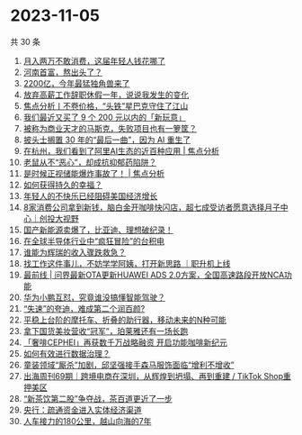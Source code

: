 # 2023-11-05

共 30 条

<!-- BEGIN 36KR -->
<!-- 最后更新时间 2023-11-05 00:05:53 +0800 -->
1. [月入两万不敢消费，这届年轻人钱花哪了](https://36kr.com/p/2502340713194884)
1. [河南首富，熬出头了？](https://36kr.com/p/2502515122038664)
1. [2200亿，今年最猛独角兽来了](https://36kr.com/p/2503461534246277)
1. [放弃高薪工作辞职休假一年，说说我发生的变化](https://36kr.com/p/2466862715754626)
1. [焦点分析丨不卷价格，“头铁”星巴克守住了江山](https://36kr.com/p/2502275077105543)
1. [我们最近又买了 9 个 200 元以内的「新玩意」](https://36kr.com/p/2503476504700801)
1. [被称为商业天才的马斯克，失败项目也有一箩筐？](https://36kr.com/p/2502156008710023)
1. [披头士搁置 30 年的“最后一曲”，因为 AI 重生了](https://36kr.com/p/2502512077629317)
1. [在杭州，我们看到了阿里AI生态的近百种应用 | 焦点分析](https://36kr.com/p/2502287054464392)
1. [老鼠从不“恶心”，却成抗抑郁药陷阱？](https://36kr.com/p/2502753107977609)
1. [是时候正视储能爆炸事故了！ | 焦点分析](https://36kr.com/p/2500816497436673)
1. [如何获得持久的幸福？](https://36kr.com/p/2492359421008002)
1. [年轻人的不快乐已经阻碍美国经济增长](https://36kr.com/p/2503458039211397)
1. [8家消费公司拿到新钱，脑白金开咖啡快闪店，超七成受访者愿意选择月子中心｜创投大视野](https://36kr.com/p/2503486081131909)
1. [国产新能源卖爆了，比亚迪、理想破纪录！](https://36kr.com/p/2502668039447938)
1. [在全球半导体行业中“疯狂冒险”的台积电](https://36kr.com/p/2502751937455492)
1. [谁能为辉瑞的收入骤跌救急？](https://36kr.com/p/2503218971288967)
1. [找工作这件事儿，不妨学学阿姨，打开新思路 ｜职升机上线](https://36kr.com/p/2502716349671299)
1. [最前线 | 问界最新OTA更新HUAWEI ADS 2.0方案，全国高速路段开放NCA功能](https://36kr.com/p/2503715100943747)
1. [华为小鹏互怼，究竟谁没搞懂智能驾驶？](https://36kr.com/p/2503583014643080)
1. [“失速”的夸迪，难成第二个润百颜?](https://36kr.com/p/2502560329965703)
1. [平稳上台阶的摩托车、折叠的助行器，移动未来的N种可能](https://36kr.com/p/2503362293620617)
1. [拿下国货美妆营收“冠军”，珀莱雅还有一场长跑](https://36kr.com/p/2502649146762624)
1. [「奢啡CEPHEI」再获数千万战略融资 开启功能咖啡新纪元](https://36kr.com/p/2503456382313861)
1. [如何有效进行数据治理？](https://36kr.com/p/2435258401510024)
1. [童装领域“厮杀”加剧，邱坚强接手森马服饰面临“增利不增收”](https://36kr.com/p/2502649545762185)
1. [出海周刊69期｜跨境电商在深圳，从辉煌到坍塌、再到重建 / TikTok Shop重押美区](https://36kr.com/p/2502502872507779)
1. [“新茶饮第二股”争夺战，茶百道更近了一步](https://36kr.com/p/2503301255964034)
1. [央行：疏通资金进入实体经济渠道](https://36kr.com/p/2503694094148997)
1. [人车接力的180公里，越山向海的7年](https://36kr.com/p/2502571514537352)
<!-- END 36KR -->